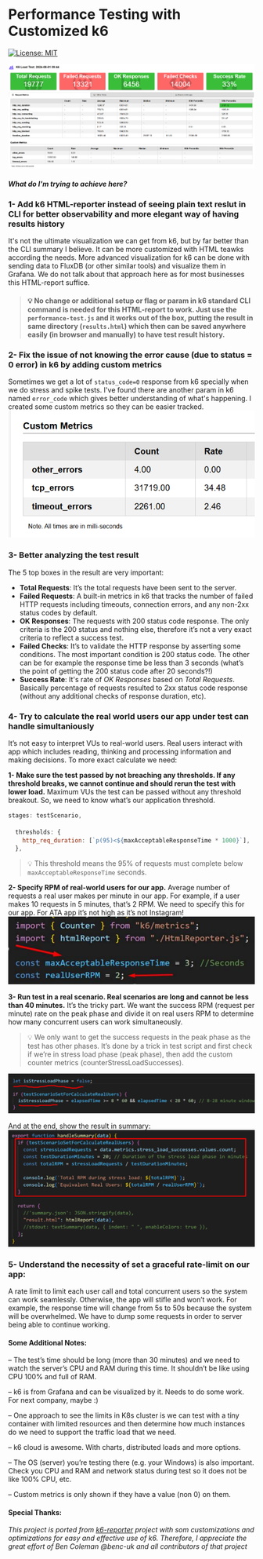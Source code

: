 # Performance Testing with Customized k6

[![License: MIT](https://img.shields.io/badge/License-MIT-blue.svg)](https://raw.githubusercontent.com/farshaddavoudi/Blazor.PersianDatePicker/master/LICENSE)

<img src="https://github.com/farshaddavoudi/k6-performance-testing/blob/main/screenshots/summary.png">

#### ***What do I'm trying to achieve here?***

### 1- Add k6 HTML-reporter instead of seeing plain text reslut in CLI for better observability and more elegant way of having results history

It's not the ultimate visualization we can get from k6, but by far better than the CLI summary I believe. It can be more customized with HTML teawks according the needs. More advanced visualization for k6 can be done with sending data to FluxDB (or other similar tools) and visualize them in Grafana. We do not talk about that approach here as for most businesses this HTML-report suffice. 

> #### 💡 No change or additional setup or flag or param in k6 standard CLI command is needed for this HTML-report to work. Just use the `performance-test.js` and it works out of the box, putting the result in same directory (`results.html`) which then can be saved anywhere easily (in browser and manually) to have test result history.

### 2- Fix the issue of not knowing the error cause (due to status = 0 error) in k6 by adding custom metrics

Sometimes we get a lot of `status_code=0` response from k6 specially when we do stress and spike tests. I've found there are another param in k6 named `error_code` which gives better understanding of what's happening. I created some custom metrics so they can be easier tracked. 
<img src="https://github.com/farshaddavoudi/k6-performance-testing/blob/main/screenshots/custom-metrics.png">

### 3- Better analyzing the test result

The 5 top boxes in the result are very important:

- **Total Requests**: It’s the total requests have been sent to the server.
- **Failed Requests**: A built-in metrics in k6 that tracks the number of failed HTTP requests including timeouts, connection errors, and any non-2xx status codes by default.
- **OK Responses**: The requests with 200 status code response. The only criteria is the 200 status and nothing else, therefore it’s not a very exact criteria to reflect a success test.
- **Failed Checks**: It’s to validate the HTTP response by asserting some conditions. The most important condition is 200 status code. The other can be for example the response time be less than 3 seconds (what’s the point of getting the 200 status code after 20 seconds?!) 
- **Success Rate**: It's rate of _OK Responses_ based on _Total Requests_. Basically percentage of requests resulted to 2xx status code response (without any additional checks of response duration, etc).

### 4- Try to calculate the real world users our app under test can handle simultaniously
It’s not easy to interpret VUs to real-world users. Real users interact with app which includes reading, thinking and processing information and making decisions.
To more exact calculate we need:


**1- Make sure the test passed by not breaching any thresholds. If any threshold breaks, we cannot continue and should rerun the test with lower load.**
Maximum VUs the test can be passed without any threshold breakout. So, we need to know what’s our application threshold.
```js
stages: testScenario,

  thresholds: {
    http_req_duration: [`p(95)<${maxAcceptableResponseTime * 1000}`],
  },
```
> 💡 This threshold means the 95% of requests must complete below `maxAcceptableResponseTime` seconds.

**2- Specify RPM of real-world users for our app.**
Average number of requests a real user makes per minute in our app. For example, if a user makes 10 requests in 5 minutes, that’s 2 RPM. We need to specify this for our app. For ATA app it’s not high as it’s not Instagram!
<img src="https://github.com/farshaddavoudi/k6-performance-testing/blob/main/screenshots/real-user-rpm.png">

**3- Run test in a real scenario. Real scenarios are long and cannot be less than 40 minutes.**
It’s the tricky part. We want the success RPM (request per minute) rate on the peak phase and divide it on real users RPM to determine how many concurrent users can work simultaneously.

> 💡 We only want to get the success requests in the peak phase as the test has other phases. It’s done by a trick in test script and first check if we’re in stress load phase (peak phase), then add the custom counter metrics (counterStressLoadSuccesses).
<img src="https://github.com/farshaddavoudi/k6-performance-testing/blob/main/screenshots/tag-stress-load-phase.png">

And at the end, show the result in summary:
<img src="https://github.com/farshaddavoudi/k6-performance-testing/blob/main/screenshots/show-real-users-in-summary.png">


### 5- Understand the necessity of set a graceful rate-limit on our app:
A rate limit to limit each user call and total concurrent users so the system can work seamlessly. Otherwise, the app will stifle and won’t work. For example, the response time will change from 5s to 50s because the system will be overwhelmed. We have to dump some requests in order to server being able to continue working.

#### Some Additional Notes:

– The test’s time should be long (more than 30 minutes) and we need to watch the server’s CPU and RAM during this time. It shouldn’t be like using CPU 100% and full of RAM.

– k6 is from Grafana and can be visualized by it. Needs to do some work. For next company, maybe :)

– One approach to see the limits in K8s cluster is we can test with a tiny container with limited resources and then determine how much instances do we need to support the traffic load that we need.

– k6 cloud is awesome. With charts, distributed loads and more options.

– The OS (server) you’re testing there (e.g. your Windows) is also important. Check you CPU and RAM and network status during test so it does not be like 100% CPU, etc.

– Custom metrics is only shown if they have a value (non 0) on them. 


#### Special Thanks:
  *This project is ported from [k6-reporter](https://github.com/benc-uk/k6-reporter) project with som customizations and optimizations for easy and effective use of k6. Therefore, I appreciate the great effort of Ben Coleman @benc-uk and all contributors of that project*
